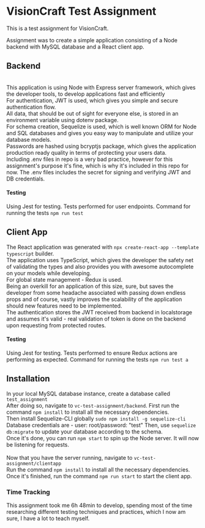 # VisionCraft Test Assignment
This is a test assignment for VisionCraft.

Assignment was to create a simple application consisting of a Node backend with MySQL database and a React client app.

<h2>Backend</h2> <br>
This application is using Node with Express server framework, which gives the developer tools, to develop applications fast and efficiently <br>
For authentication, JWT is used, which gives you simple and secure authentication flow. <br>
All data, that should be out of sight for everyone else, is stored in an environment variable using dotenv package. <br>
For schema creation, Sequelize is used, which is well known ORM for Node and SQL databases and gives you easy way to manipulate and utilize your database models. <br>
Passwords are hashed using bcryptjs package, which gives the application production ready quality in terms of protecting your users data.
<br>
Including .env files in repo is a very bad practice, however for this assignment's purpose it's fine, which is why it's included in this repo for now.
The .env files includes the secret for signing and verifying JWT and DB credentials.
<h4>Testing</h4>
Using Jest for testing. 
Tests performed for user endpoints. 
Command for running the tests <code>npm run test</code>

<h2>Client App</h2>
The React application was generated with <code>npx create-react-app --template typescript</code> builder. <br>
The application uses TypeScript, which gives the developer the safety net of validating the types and also provides you with awesome autocomplete on your models while developing. <br>
For global state management - Redux is used. <br> Being an overkill for an application of this size, sure, but saves the developer from some headache associated with passing down endless props and of course, vastly improves the scalability of the application should new features need to be implemented. <br>
The authentication stores the JWT received from backend in localstorage and assumes it's valid - real validation of token is done on the backend upon requesting from protected routes. <br>

<h4>Testing</h4>
Using Jest for testing.
Tests performed to ensure Redux actions are performing as expected.
Command for running the tests <code>npm run test a</code>


<h2>Installation</h2>
In your local MySQL database instance, create a database called <code>test_assignment</code><br>
After doing so, navigate to <code>vc-test-assignment/backend</code>. First run the command <code>npm install</code> to install all the necessary dependencies. <br>
Then install Sequelize-CLI globally <code>sudo npm install -g sequelize-cli</code>
Database credentials are - user: root/password: "test"
Then, use <code>sequelize db:migrate</code> to update your database according to the schema. <br>
Once it's done, you can run <code>npm start</code> to spin up the Node server. It will now be listening for requests. <br>
<br>
Now that you have the server running, navigate to <code>vc-test-assignment/clientapp</code> <br>
Run the command <code>npm install</code> to install all the necessary dependencies. <br>
Once it's finished, run the command <code>npm run start</code> to start the client app.

<h3>Time Tracking</h3>
This assignment took me 6h 48min to develop, spending most of the time researching different testing techniques and practices, which I now am sure, I have a lot to teach myself.